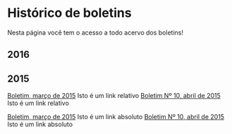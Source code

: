 # Histórico de boletins

Nesta página você tem o acesso a todo acervo dos boletins!

## 2016

## 2015

[Boletim, março de 2015](2015-03) Isto é um link relativo
[Boletim Nº 10, abril de 2015](2015-04) Isto é um link relativo

[Boletim, março de 2015](https://cabaninhaorgbr.github.io/boletins/2015-03/) Isto é um link absoluto
[Boletim Nº 10, abril de 2015](https://cabaninhaorgbr.github.io/boletins/2015-04) Isto é um link absoluto

